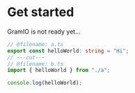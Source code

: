 # Get started

GramIO is not ready yet...

```ts twoslash
// @filename: a.ts
export const helloWorld: string = "Hi";
// ---cut---
// @filename: b.ts
import { helloWorld } from "./a";

console.log(helloWorld);
```
